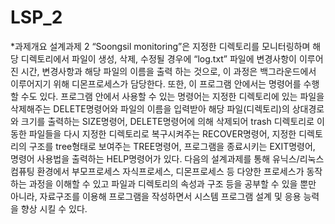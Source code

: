# LSP_2
*과제개요
설계과제 2 “Soongsil monitoring”은 지정한 디렉토리를 모니터링하며 해당 디렉토리에서 파일이 생성, 삭제, 수정될 경우에 “log.txt” 파일에 변경사항이 이루어진 시간, 변경사항과 해당 파일의 이름을 출력 하는 것으로, 이 과정은 백그라운드에서 이루어지기 위해 디몬프로세스가 담당한다. 또한, 이 프로그램 안에서는 명령어를 수행할 수도 있다. 프로그램 안에서 사용할 수 있는 명령어는 지정한 디렉토리에 있는 파일을 삭제해주는 DELETE명령어와 파일의 이름을 입력받아 해당 파일(디렉토리)의 상대경로와 크기를 출력하는 SIZE명령어, DELETE명령어에 의해 삭제되어 trash 디렉토리로 이동한 파일들을 다시 지정한 디렉토리로 복구시켜주는 RECOVER명령어, 지정한 디렉토리의 구조를 tree형태로 보여주는 TREE명령어, 프로그램을 종료시키는 EXIT명령어, 명령어 사용법을 출력하는 HELP명령어가 있다. 
 다음의 설계과제를 통해 유닉스/리눅스 컴퓨팅 환경에서 부모프로세스 자식프로세스, 디몬프로세스 등 다양한 프로세스가 동작하는 과정을 이해할 수 있고 파일과 디렉토리의 속성과 구조 등을 공부할 수 있을 뿐만 아니라, 자료구조를 이용해 프로그램을 작성하면서 시스템 프로그램 설계 및 응용 능력을 향상 시킬 수 있다.
